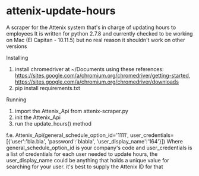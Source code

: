 # attenix-update-hours
A scraper for the Attenix system that's in charge of updating hours to employees
It is written for python 2.7.8 and currently checked to be working on Mac (El Capitan - 10.11.5) but no real reason it shouldn't work on other versions

Installing
1. install chromedriver at ~/Documents using these references: https://sites.google.com/a/chromium.org/chromedriver/getting-started, https://sites.google.com/a/chromium.org/chromedriver/downloads
2. pip install requirements.txt

Running
1. import the Attenix_Api from attenix-scraper.py 
2. init the Attenix_Api
3. run the update_hours() method

f.e.
Attenix_Api(general_schedule_option_id='1111', user_credentials=[{'user':'bla.bla', 'password':'blabla', 'user_display_name':'164'}])
Where general_schedule_option_id is your company's code and user_credentials is a list of credentials for each user needed to update hours, the user_display_name could be anything that holds a unique value for searching for your user. it's best to supply the Attenix ID for that


